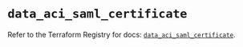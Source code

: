 # `data_aci_saml_certificate`

Refer to the Terraform Registry for docs: [`data_aci_saml_certificate`](https://registry.terraform.io/providers/ciscodevnet/aci/2.17.0/docs/data-sources/saml_certificate).
